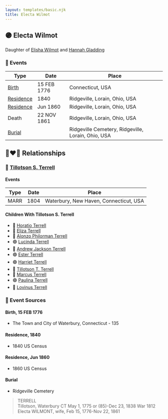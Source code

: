 ```yaml
---
layout: templates/basic.njk
title: Electa Wilmot
---
```

## 🟣 Electa Wilmot

Daughter of [Elisha Wilmot](/people/2/21177328) and [Hannah Gladding](/people/8/88055086)

### 📆 Events

Type | Date | Place
------ | ------ | ------
[Birth](#event-0) | 15 FEB 1776 | Connecticut, USA
[Residence](#event-1) | 1840 | Ridgeville, Lorain, Ohio, USA
[Residence](#event-2) | Jun 1860 | Ridgeville, Lorain, Ohio, USA
Death | 22 NOV 1861 | Ridgeville, Lorain, Ohio, USA
[Burial](#event-4) |  | Ridgeville Cemetery, Ridgeville, Lorain, Ohio, USA

## 👩‍❤️‍👨 Relationships

### 🔵 [Tillotson S. Terrell](/people/2/25548435)

#### Events

Type | Date | Place
------ | ------ | ------
MARR | 1804 | Waterbury, New Haven, Connecticut, USA
#### Children With Tillotson S. Terrell
* 🔵 [Horatio Terrell](/people/7/74880220)
* 🔵 [Eliza Terrell](/people/1/14584373)
* 🔵 [Alonzo Philorman Terrell](/people/1/16020599)
* 🟣 [Lucinda Terrell](/people/9/94352489)
* 🔵 [Andrew Jackson Terrell](/people/1/15331189)
* 🟣 [Ester Terrell](/people/2/27094826)
* 🟣 [Harriet Terrell](/people/4/44975736)
* 🔵 [Tillotson T. Terrell](/people/5/59687792)
* 🔵 [Marcus Terrell](/people/2/231106)
* 🟣 [Paulina Terrell](/people/1/17012140)
* 🔵 [Lovinus Terrell](/people/8/80690232)
### 📰 Event Sources

#### <a id="event-0"></a> Birth, 15 FEB 1776
* The Town and City of Waterbury, Connecticut  - 135

#### <a id="event-1"></a> Residence, 1840
* 1840 US Census

#### <a id="event-2"></a> Residence, Jun 1860
* 1860 US Census

#### <a id="event-4"></a> Burial
* Ridgeville Cemetery
>   
  > TERRELL  
  > Tillotson, Waterbury CT May 1, 1775 or (85)-Dec 23, 1838 War 1812  
  > Electa WILMONT, wife, Feb 15, 1776-Nov 22, 1861